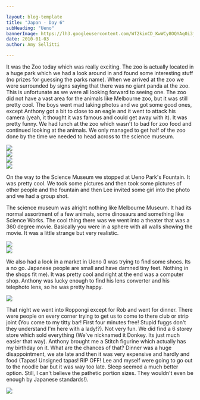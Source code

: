 ```yaml
---

layout: blog-template
title: "Japan - Day 6"
subHeading: "Ueno"
bannerImage: https://lh3.googleusercontent.com/Wf2kinCD_KwWCy8OQYAq0i3jnwRMsLgRRoO0lAvrIw5eh9DHb5V09BqHJh0l-mgPbVtJzU3g6lMyKWajAeMDgpcixr7nsivNB_qitXPRp5SN0edDi4-E9jzJXr-WTdur-kISlw
date: 2010-01-03
author: Amy Sellitti

---
```

It was the Zoo today which was really exciting. The zoo is actually located in a huge park which we had a look around in and found some interesting stuff (no prizes for guessing the parks name). When we arrived at the zoo we were surrounded by signs saying that there was no giant panda at the zoo. This is unfortunate as we were all looking forward to seeing one. The zoo did not have a vast area for the animals like Melbourne zoo, but it was still pretty cool. The boys went mad taking photos and we got some good ones, except Anthony got a bit to close to an eagle and it went to attack his camera (yeah, it thought it was famous and could get away with it). It was pretty funny. We had lunch at the zoo which wasn't to bad for zoo food and continued looking at the animals. We only managed to get half of the zoo done by the time we needed to head across to the science museum.

<div class="center-image"><img src="https://lh3.googleusercontent.com/eBInSCJ_xwVaegGC2fGBcvCGAgbHLoDUuxI8bC0TNBCF8Rqh8pfaQaUL1gRifsjGP9QiW3LVlmtSyLI4fukyWOxje8fOPMEhq5STDp-p82e-vDEXSSVfjEc0Io3UJORc-14Qug" /></div>
<div class="center-image"><img src="https://lh3.googleusercontent.com/2RboWWdIehg70zq4v778uiOqFakXjbF8jYR6H10gwPJsXCCtOrxxDuq7QM3idorCIjtdQ69oYFAbspack05Gduhy312oeil2KXWJzN2vQVYgDK95WvqL2e7IHCPYrD_OXzUsHw" /></div>
<div class="center-image"><img src="https://lh3.googleusercontent.com/Rsi3u3gLjQ0_CiQeFso_duJvn069nQ-pCB7gusHkG_bP2-Cj4nkwMmV2ASQabAx6MWONET_ayPOaXjKt-PTj4UX8JszgrnZysILxRk4k5tnK6u-FuozK6se2gh7WRCfYCqFMZw" /></div>
<div class="center-image"><img src="https://lh3.googleusercontent.com/Wf2kinCD_KwWCy8OQYAq0i3jnwRMsLgRRoO0lAvrIw5eh9DHb5V09BqHJh0l-mgPbVtJzU3g6lMyKWajAeMDgpcixr7nsivNB_qitXPRp5SN0edDi4-E9jzJXr-WTdur-kISlw" /></div>

On the way to the Science Museum we stopped at Ueno Park's Fountain. It was pretty cool. We took some pictures and then took some pictures of other people and the fountain and then Lee invited some girl into the photo and we had a group shot. 

The science museum was alright nothing like Melbourne Museum. It had its normal assortment of a few animals, some dinosaurs and something like Science Works. The cool thing there was we went into a theater that was a 360 degree movie. Basically you were in a sphere with all walls showing the movie. It was a little strange but very realistic.

<div class="center-image"><img src="https://lh3.googleusercontent.com/ZxeS2Qv_kl3yRJ1klNmVafpAUntgpzcakGDW9eBbWHBt9roeLGpwjc3qnHEFgy0C7o2UYknx3pD-HsvYOdPAQ55o2TWWI0pnyoCLSqsNFWNysQwf2-diaiga8K9jYwL-ilPUcQ" /></div>
<div class="center-image"><img src="https://lh3.googleusercontent.com/F2EYrEAFXaAPDoEi-Na80_AZ8EzfLkcnlQqlHAm_dMnXYiARO8lYNJw2-q0PlIpAobaOinM7hrbSNdqtADgXl5-C-ZdJCKo8m0_czLgVLS3Un4eGlirpTXFkJeGKB4oiNEilQw" /></div>

We also had a look in a market in Ueno (I was trying to find some shoes. Its a no go. Japanese people are small and have damned tiny feet. Nothing in the shops fit me). It was pretty cool and right at the end was a computer shop. Anthony was lucky enough to find his lens converter and his telephoto lens, so he was pretty happy.

<div class="center-image"><img src="https://lh3.googleusercontent.com/U3yCz8dzpk7hhjvKK3K3GDdZqV1cF_iAXe7EFGVTPsH9DybG4fD8YnojrtM0mzkeXc-db1CHi3ln_epMG6LaMcwGbPVo7m1pOh9zkUn03PgI5xtcJ0lGMLhfoBh0dDr1oE3akg" /></div>

That night we went into Roppongi except for Rob and went for dinner. There were people on every corner trying to get us to come to there club or strip joint (You come to my titty bar! First four minutes free! Stupid fuggs don't they understand I'm here with a lady!?). Not very fun. We did find a 6 storey store which sold everything (We've nicknamed it Donkey. Its just much easier that way). Anthony brought me a Stitch figurine which actually has my birthday on it. What are the chances of that? Dinner was a huge disappointment, we ate late and then it was very expensive and hardly and food (Tapas! Unsigned tapas! RIP OFF! Lee and myself were going to go out to the noodle bar but it was way too late. Sleep seemed a much better option. Still, I can't believe the pathetic portion sizes. They wouldn't even be enough by Japanese standards!).

<div class="center-image"><img src="https://lh3.googleusercontent.com/XIe-okachnotooqxkHmJn5S7lqFxhTxPmr9yEg9Jygm6Bb4SYllxurI9LBqvdnbrXZzv27aHvPozNwwfEPkqr1h63bwzR6NVUr7W6R_OXfRHV9pR6hqeE4DURjQscjkfRLNqug" /></div>
